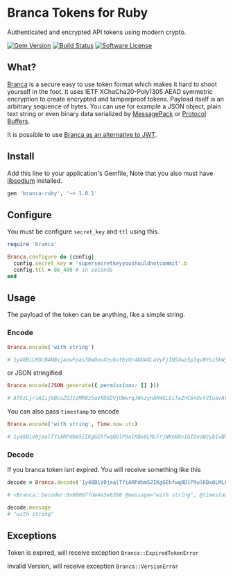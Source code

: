 #  Branca Tokens for Ruby

Authenticated and encrypted API tokens using modern crypto.

[![Gem Version](https://badge.fury.io/rb/branca-ruby.svg)](https://badge.fury.io/rb/branca-ruby)
[![Build Status](https://travis-ci.com/thadeu/branca-ruby.svg?branch=main)](https://travis-ci.com/thadeu/branca-ruby)
[![Software License](https://img.shields.io/badge/license-MIT-brightgreen.svg?style=flat-square)](LICENSE)

## What?

[Branca](https://github.com/thadeu/branca-ruby) is a secure easy to use token format which makes it hard to shoot yourself in the foot. It uses IETF XChaCha20-Poly1305 AEAD symmetric encryption to create encrypted and tamperproof tokens. Payload itself is an arbitrary sequence of bytes. You can use for example a JSON object, plain text string or even binary data serialized by [MessagePack](http://msgpack.org/) or [Protocol Buffers](https://developers.google.com/protocol-buffers/).

It is possible to use [Branca as an alternative to JWT](https://appelsiini.net/2017/branca-alternative-to-jwt/).

## Install

Add this line to your application's Gemfile, Note that you also must have [libsodium](https://download.libsodium.org/doc/) installed.

```ruby
gem 'branca-ruby', '~> 1.0.1'
```

## Configure

You must be configure `secret_key` and `ttl` using this.

```ruby
require 'branca'

Branca.configure do |config|
  config.secret_key = 'supersecretkeyyoushouldnotcommit'.b
  config.ttl = 86_400 # in seconds
end
```

## Usage

The payload of the token can be anything, like a simple string.

### Encode

```ruby
Branca.encode('with string')

# 1y48BiLKOcB4N8xjazwFpas3DwOovXzu6vtbiUr4bDAGLaVyFjIN5Xwz5p3qvNYsi5kWjk7ilgnS
```

or JSON stringified

```ruby
Branca.encode(JSON.generate({ permissions: [] }))

# ATkzLjriA1ijbBcuZOJ1zMR0z5oVXDGDVjUWwrqJWszynAM4GLGiTwZnC6nUvtVIuavAVCMbwcsYqlYKejOI4
```

You can also pass `timestamp` to encode

```ruby
Branca.encode('with string', Time.now.utc)

# 1y48BiV0jaalTYiARPdbm52IKgGEhfwq8DlP9ulKBx8LMLFrjNKe88vIGIUxsWzybIwBhmVvIam5
```

### Decode

If you branca token isnt expired. You will receive something like this

```ruby
decode = Branca.decode('1y48BiV0jaalTYiARPdbm52IKgGEhfwq8DlP9ulKBx8LMLFrjNKe88vIGIUxsWzybIwBhmVvIam5')

# <Branca::Decoder:0x00007fde4e3e6398 @message="with string", @timestamp=2020-10-27 03:44:03 UTC>

decode.message
# "with string"
```

## Exceptions

Token is expired, will receive exception `Branca::ExpiredTokenError`

Invalid Version, will receive exception `Branca::VersionError`